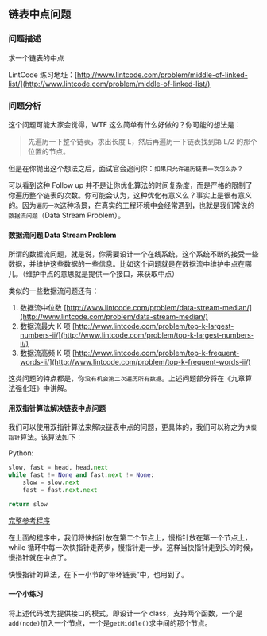 ## 链表中点问题

### 问题描述

求一个链表的中点

LintCode 练习地址：[http://www.lintcode.com/problem/middle-of-linked-list/](http://www.lintcode.com/problem/middle-of-linked-list/)

### 问题分析

这个问题可能大家会觉得，WTF 这么简单有什么好做的？你可能的想法是：

> 先遍历一下整个链表，求出长度 L，然后再遍历一下链表找到第 L/2 的那个位置的节点。

但是在你抛出这个想法之后，面试官会追问你：`如果只允许遍历链表一次怎么办？`

可以看到这种 Follow up 并不是让你优化算法的时间复杂度，而是严格的限制了你遍历整个链表的次数。你可能会认为，这种优化有意义么？事实上是很有意义的。因为`遍历一次`这种场景，在真实的工程环境中会经常遇到，也就是我们常说的`数据流问题`（Data Stream Problem）。

#### 数据流问题 Data Stream Problem

所谓的数据流问题，就是说，你需要设计一个在线系统，这个系统不断的接受一些数据，并维护这些数据的一些信息。比如这个问题就是在数据流中维护中点在哪儿。（维护中点的意思就是提供一个接口，来获取中点）

类似的一些数据流问题还有：

1. 数据流中位数
   [http://www.lintcode.com/problem/data-stream-median/](http://www.lintcode.com/problem/data-stream-median/)
2. 数据流最大 K 项
   [http://www.lintcode.com/problem/top-k-largest-numbers-ii/](http://www.lintcode.com/problem/top-k-largest-numbers-ii/)
3. 数据流高频 K 项
   [http://www.lintcode.com/problem/top-k-frequent-words-ii/](http://www.lintcode.com/problem/top-k-frequent-words-ii/)

这类问题的特点都是，你`没有机会第二次遍历所有数据`。上述问题部分将在《九章算法强化班》中讲解。

#### 用双指针算法解决链表中点问题

我们可以使用双指针算法来解决链表中点的问题，更具体的，我们可以称之为`快慢指针`算法。该算法如下：

Python:

```py
slow, fast = head, head.next
while fast != None and fast.next != None:
    slow = slow.next
    fast = fast.next.next

return slow
```

[完整参考程序](http://www.jiuzhang.com/solution/middle-of-linked-list/)



在上面的程序中，我们将快指针放在第二个节点上，慢指针放在第一个节点上，while 循环中每一次快指针走两步，慢指针走一步。这样当快指针走到头的时候，慢指针就在中点了。

快慢指针的算法，在下一小节的“带环链表”中，也用到了。

#### 一个小练习

将上述代码改为提供接口的模式，即设计一个 class，支持两个函数，一个是`add(node)`加入一个节点，一个是`getMiddle()`求中间的那个节点。

